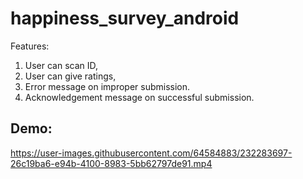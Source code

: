 # happiness_survey_android

Features:   
1. User can scan ID,  
2. User can give ratings,  
3. Error message on improper submission.  
4. Acknowledgement message on successful submission.  


## Demo:



https://user-images.githubusercontent.com/64584883/232283697-26c19ba6-e94b-4100-8983-5bb62797de91.mp4

